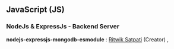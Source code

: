 ## JavaScript (JS)

### NodeJs & ExpressJs - Backend Server

__nodejs-expressjs-mongodb-esmodule__ : [Ritwik Satpati](https://github.com/ritwik-satpati) (Creator) ,

